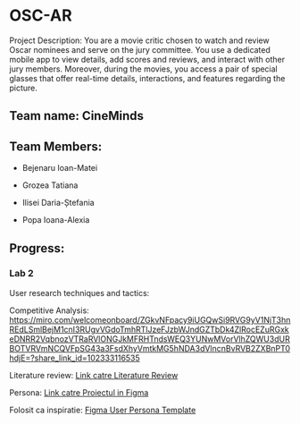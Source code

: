 # OSC-AR
Project Description: You are a movie critic chosen to watch and review Oscar nominees and serve on the jury committee. You use a dedicated mobile app to view details, add scores and reviews, and interact with other jury members. Moreover, during the movies, you access a pair of special glasses that offer real-time details, interactions, and features regarding the picture.

## Team name: CineMinds

## Team Members:

- Bejenaru Ioan-Matei

- Grozea Tatiana

- Ilisei Daria-Ștefania

- Popa Ioana-Alexia

## Progress:

### Lab 2

User research techniques and tactics:

Competitive Analysis: https://miro.com/welcomeonboard/ZGkvNFpacy9iUGQwSi9RVG9yV1NjT3hnREdLSmlBejM1cnI3RUgvVGdoTmhRTlJzeFJzbWJndGZTbDk4ZlRocEZuRGxkeDNRR2VqbnozVTRaRVlONGJkMFRHTndsWEQ3YUNwMVorVlhZQWU3dURBOTVRVmNCQVFpSG43a3FsdXhyVmtkMG5hNDA3dVlncnBvRVB2ZXBnPT0hdjE=?share_link_id=102333116535

Literature review:
[Link catre Literature Review](https://github.com/Talllya/OSC-AR/blob/main/Tactici%20de%20research.md)


Persona: 
[Link catre Proiectul in Figma](https://www.figma.com/design/8OOP8OWxVJ0034RvczVLij/Untitled?node-id=0-1&p=f&t=s5Hk9VZetOPZXtT3-0)

Folosit ca inspiratie: [Figma User Persona Template](https://www.figma.com/design/ZyPevz8rmBSVnOdhma639G/User-Persona-Template-(Community)?node-id=712-755&t=3zChS30EKVLFAYg9-0)
